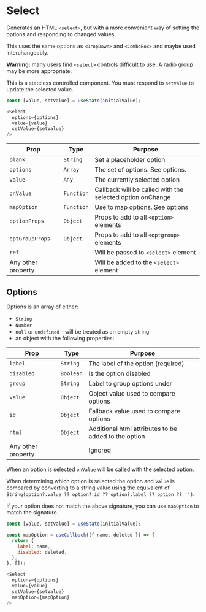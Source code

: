 # Select

Generates an HTML `<select>`, but with a more convenient way of setting the options and responding to changed values.

This uses the same options as `<DropDown>` and `<ComboBox>` and maybe used interchangeably.

**Warning:** many users find `<select>` controls difficult to use.  A radio group may be more appropriate.

This is a stateless controlled component.  You must respond to `setValue` to update the selected value.

```js
const [value, setValue] = useState(initialValue);

<Select
  options={options}
  value={value}
  setValue={setValue}
/>
```

| Prop               | Type       | Purpose                                                   |
| ----               | ----       | ----                                                      |
| `blank`            | `String`   | Set a placeholder option                                  |
| `options`          | `Array`    | The set of options.  See options.                         |
| `value`            | `Any`      | The currently selected option                             |
| `onValue`          | `Function` | Callback will be called with the selected option onChange |
| `mapOption`        | `Function` | Use to map options. See options                           |
| `optionProps`      | `Object`   | Props to add to all `<option>` elements                   |
| `optGroupProps`    | `Object`   | Props to add to all `<optgroup>` elements                 |
| `ref`              |            | Will be passed to `<select>` element                      |
| Any other property |            | Will be added to the `<select>` element                   |

## Options

Options is an array of either:

- `String`
- `Number`
- `null` or `undefined` - will be treated as an empty string
- an object with the following properties:

| Prop               | Type      | Purpose                                              |
| ----               | ----      | ----                                                 |
| `label`            | `String`  | The label of the option (required)                   |
| `disabled`         | `Boolean` | Is the option disabled                               |
| `group`            | `String`  | Label to group options under                         |
| `value`            | `Object`  | Object value used to compare options                 |
| `id`               | `Object`  | Fallback value used to compare options               |
| `html`             | `Object`  | Additional html attributes to be added to the option |
| Any other property |           | Ignored                                              |

When an option is selected `onValue` will be called with the selected option.

When determining which option is selected the option and `value` is compared
by converting to a string value using the equivalent of
`String(option?.value ?? option?.id ?? option?.label ?? option ?? '')`.

If your option does not match the above signature, you can use `mapOption` to match the signature.

```js
const [value, setValue] = useState(initialValue);

const mapOption = useCallback(({ name, deleted }) => {
  return {
    label: name,
    disabled: deleted,
  };
}, []);

<Select
  options={options}
  value={value}
  setValue={setValue}
  mapOption={mapOption}
/>
```
